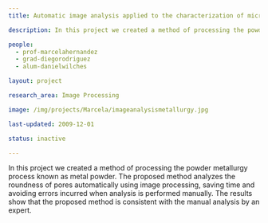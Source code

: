 ```yaml
---
title: Automatic image analysis applied to the characterization of microstructural powder metallurgy

description: In this project we created a method of processing the powder metallurgy process known as metal powder. The proposed method analyzes the roundness of pores automatically using image processing, saving time and avoiding errors incurred when analysis is performed manually. The results show that the proposed method is consistent with the manual analysis by an expert.

people:
  - prof-marcelahernandez
  - grad-diegorodriguez
  - alum-danielwilches

layout: project

research_area: Image Processing

image: /img/projects/Marcela/imageanalysismetallurgy.jpg

last-updated: 2009-12-01

status: inactive

---
```


In this project we created a method of processing the powder metallurgy process known as metal powder. The proposed method analyzes the roundness of pores automatically using image processing, saving time and avoiding errors incurred when analysis is performed manually. The results show that the proposed method is consistent with the manual analysis by an expert.
